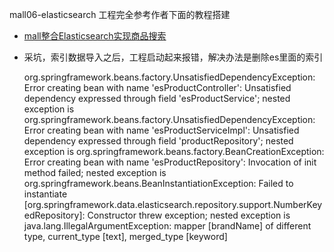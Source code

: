 mall06-elasticsearch 工程完全参考作者下面的教程搭建
- [mall整合Elasticsearch实现商品搜索](https://juejin.im/post/5cfba3e9f265da1b614fea60)
-  采坑，索引数据导入之后，工程启动起来报错，解决办法是删除es里面的索引


    org.springframework.beans.factory.UnsatisfiedDependencyException: Error creating bean with name 'esProductController': Unsatisfied dependency expressed through field 'esProductService'; nested exception is org.springframework.beans.factory.UnsatisfiedDependencyException: Error creating bean with name 'esProductServiceImpl': Unsatisfied dependency expressed through field 'productRepository'; nested exception is org.springframework.beans.factory.BeanCreationException: Error creating bean with name 'esProductRepository': Invocation of init method failed; nested exception is org.springframework.beans.BeanInstantiationException: Failed to instantiate [org.springframework.data.elasticsearch.repository.support.NumberKeyedRepository]: Constructor threw exception; nested exception is java.lang.IllegalArgumentException: mapper [brandName] of different type, current_type [text], merged_type [keyword]
